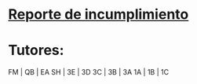 # [Reporte de incumplimiento](https://docs.google.com/spreadsheets/d/1gW6Co9JRbOcx9BB4_bU-0Fw6ue7erwP9AmDwUamszCI/edit?usp=sharing)

# Tutores:

FM | QB | EA
SH | 3E | 3D
3C | 3B | 3A
1A | 1B | 1C
